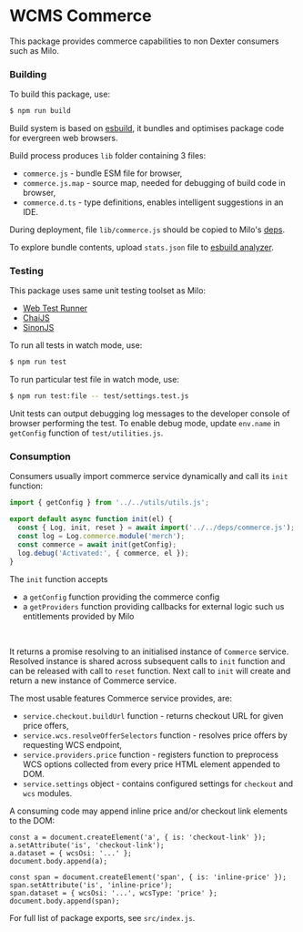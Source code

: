 # WCMS Commerce

This package provides commerce capabilities to non Dexter consumers such as Milo.


### Building

To build this package, use:

```sh
$ npm run build
```

Build system is based on [esbuild](https://esbuild.github.io/), it bundles and optimises package code for evergreen web browsers.

Build process produces `lib` folder containing 3 files:
- `commerce.js` - bundle ESM file for browser,
- `commerce.js.map` - source map, needed for debugging of build code in browser,
- `commerce.d.ts` - type definitions, enables intelligent suggestions in an IDE.

During deployment, file `lib/commerce.js` should be copied to Milo's [deps](https://github.com/adobecom/milo/tree/main/libs/deps).

To explore bundle contents, upload `stats.json` file to [esbuild analyzer](https://esbuild.github.io/analyze/).

### Testing

This package uses same unit testing toolset as Milo:
- [Web Test Runner](https://modern-web.dev/docs/test-runner/overview/)
- [ChaiJS](https://www.chaijs.com/api/bdd/)
- [SinonJS](https://sinonjs.org/releases/v15/)

To run all tests in watch mode, use:

```sh
$ npm run test
```

To run particular test file in watch mode, use:

```sh
$ npm run test:file -- test/settings.test.js
```

Unit tests can output debugging log messages to the developer console of browser performing the test.
To enable debug mode, update `env.name` in `getConfig` function of `test/utilities.js`.

### Consumption

Consumers usually import commerce service dynamically and call its `init` function:

```javascript
import { getConfig } from '../../utils/utils.js';

export default async function init(el) {
  const { Log, init, reset } = await import('../../deps/commerce.js');
  const log = Log.commerce.module('merch');
  const commerce = await init(getConfig);
  log.debug('Activated:', { commerce, el });
}
```

The `init` function accepts
* a `getConfig` function providing the commerce config
* a `getProviders` function providing callbacks for external logic such us entitlements provided by Milo
<br>

It returns a promise resolving to an initialised instance of `Commerce` service. Resolved instance is shared across subsequent calls to `init` function and can be released with call to `reset` function. Next call to `init` will create and return a new instance of Commerce service.

The most usable features Commerce service provides, are:
- `service.checkout.buildUrl` function - returns checkout URL for given price offers,
- `service.wcs.resolveOfferSelectors` function - resolves price offers by requesting WCS endpoint,
- `service.providers.price` function - registers function to preprocess WCS options collected from every price HTML element appended to DOM.
- `service.settings` object - contains configured settings for `checkout` and `wcs` modules.

A consuming code may append inline price and/or checkout link elements to the DOM:
```
const a = document.createElement('a', { is: 'checkout-link' });
a.setAttribute('is', 'checkout-link');
a.dataset = { wcsOsi: '...' };
document.body.append(a);

const span = document.createElement('span', { is: 'inline-price' });
span.setAttribute('is', 'inline-price');
span.dataset = { wcsOsi: '...', wcsType: 'price' };
document.body.append(span);
```

For full list of package exports, see `src/index.js`.

